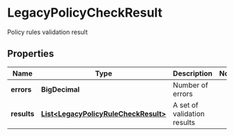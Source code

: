 

# LegacyPolicyCheckResult

Policy rules validation result

## Properties

| Name | Type | Description | Notes |
|------------ | ------------- | ------------- | -------------|
|**errors** | **BigDecimal** | Number of errors |  |
|**results** | [**List&lt;LegacyPolicyRuleCheckResult&gt;**](LegacyPolicyRuleCheckResult.md) | A set of validation results |  |



